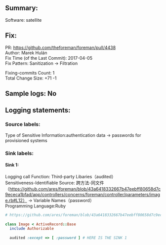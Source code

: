 ## Summary:  
Software: satellite  
## Fix:  
PR: https://github.com/theforeman/foreman/pull/4438  
Author: Marek Hulán  
Fix Time (of the Last Commit): 2017-04-05  
Fix Pattern: Sanitization -> Filtration  
  
Fixing-commits Count: 1  
Total Change Size: +71 -1  

## Sample logs: No  
## Logging statements:  
### Source labels:  
Type of Sensitive Information:authentication data -> passwords for provisioned systems  
### Sink labels:  
#### Sink 1:  
Logging call Function:  Third-party Libaries（audited）  
Sensitiveness-Identifiable Source:  跨方法-同文件（https://github.com/ares/foreman/blob/43a6418332667b47eebff80658d7c9ececa1bfad/app/controllers/concerns/foreman/controller/parameters/image.rb#L12） -> Variable Names（password）  
Programming Language:Ruby  
```ruby  
# https://github.com/ares/foreman/blob/43a6418332667b47eebff80658d7c9ececa1bfad/app/models/image.rb#L1-L4  
  
class Image < ActiveRecord::Base  
  include Authorizable  
  
  audited :except => [ :password ] # HERE IS THE SINK 1  
  
```  
